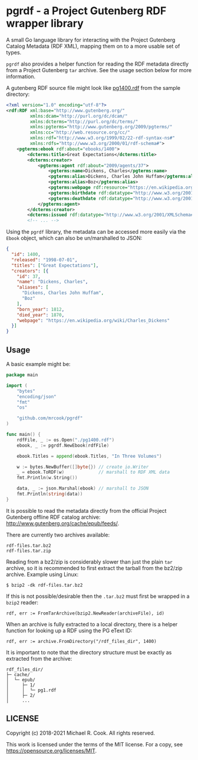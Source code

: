 # pgrdf - a Project Gutenberg RDF wrapper library

A small Go language library for interacting with the Project Gutenberg Catalog
Metadata (RDF XML), mapping them on to a more usable set of types.

`pgrdf` also provides a helper function for reading the RDF metadata directly
from a Project Gutenberg `tar` archive. See the usage section below for more
information.

A gutenberg RDF source file might look like [pg1400.rdf](samples/cache/epub/1400/pg1400.rdf)
from the sample directory:

```xml
<?xml version="1.0" encoding="utf-8"?>
<rdf:RDF xml:base="http://www.gutenberg.org/"
         xmlns:dcam="http://purl.org/dc/dcam/"
         xmlns:dcterms="http://purl.org/dc/terms/"
         xmlns:pgterms="http://www.gutenberg.org/2009/pgterms/"
         xmlns:cc="http://web.resource.org/cc/"
         xmlns:rdf="http://www.w3.org/1999/02/22-rdf-syntax-ns#"
         xmlns:rdfs="http://www.w3.org/2000/01/rdf-schema#">
    <pgterms:ebook rdf:about="ebooks/1400">
        <dcterms:title>Great Expectations</dcterms:title>
        <dcterms:creator>
            <pgterms:agent rdf:about="2009/agents/37">
                <pgterms:name>Dickens, Charles</pgterms:name>
                <pgterms:alias>Dickens, Charles John Huffam</pgterms:alias>
                <pgterms:alias>Boz</pgterms:alias>
                <pgterms:webpage rdf:resource="https://en.wikipedia.org/wiki/Charles_Dickens"/>
                <pgterms:birthdate rdf:datatype="http://www.w3.org/2001/XMLSchema#integer">1812</pgterms:birthdate>
                <pgterms:deathdate rdf:datatype="http://www.w3.org/2001/XMLSchema#integer">1870</pgterms:deathdate>
            </pgterms:agent>
        </dcterms:creator>
        <dcterms:issued rdf:datatype="http://www.w3.org/2001/XMLSchema#date">1998-07-01</dcterms:issued>
        <!-- ... -->
```

Using the `pgrdf` library, the metadata can be accessed more easily via the `Ebook`
object, which can also be un/marshalled to JSON:

```json
{
  "id": 1400,
  "released": "1998-07-01",
  "titles": ["Great Expectations"],
  "creators": [{
    "id": 37,
    "name": "Dickens, Charles",
    "aliases": [
      "Dickens, Charles John Huffam",
      "Boz"
    ],
    "born_year": 1812,
    "died_year": 1870,
    "webpage": "https://en.wikipedia.org/wiki/Charles_Dickens"
  }]
}
```

## Usage

A basic example might be:

```go
package main

import (
	"bytes"
	"encoding/json"
	"fmt"
	"os"

	"github.com/mrcook/pgrdf"
)

func main() {
	rdfFile, _ := os.Open("./pg1400.rdf")
	ebook, _ := pgrdf.NewEbook(rdfFile)

	ebook.Titles = append(ebook.Titles, "In Three Volumes")

	w := bytes.NewBuffer([]byte{}) // create io.Writer
	_ = ebook.ToRDF(w)             // marshall to RDF XML data
	fmt.Println(w.String())

	data, _ := json.Marshal(ebook) // marshall to JSON
	fmt.Println(string(data))
}
```

It is possible to read the metadata directly from the official Project Gutenberg
offline RDF catalog archive: http://www.gutenberg.org/cache/epub/feeds/.

There are currently two archives available:

    rdf-files.tar.bz2
    rdf-files.tar.zip

Reading from a bz2/zip is considerably slower than just the plain `tar` archive,
so it is recommended to first extract the tarball from the bz2/zip archive.
Example using Linux:

    $ bzip2 -dk rdf-files.tar.bz2

If this is not possible/desirable then the `.tar.bz2` must first be wrapped in a
`bzip2` reader:

    rdf, err := FromTarArchive(bzip2.NewReader(archiveFile), id)

When an archive is fully extracted to a local directory, there is a helper
function for looking up a RDF using the PG eText ID:

    rdf, err := archive.FromDirectory("/rdf_files_dir", 1400)

It is important to note that the directory structure must be exactly as
extracted from the archive:

    rdf_files_dir/
    ├─ cache/
    │  └─ epub/
    │     ├─ 1/
    │     │  └─ pg1.rdf
    │     ├─ 2/
    │     ...




## LICENSE

Copyright (c) 2018-2021 Michael R. Cook. All rights reserved.

This work is licensed under the terms of the MIT license.
For a copy, see <https://opensource.org/licenses/MIT>.
